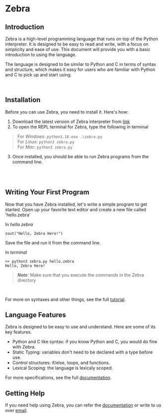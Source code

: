 # Zebra 

## Introduction 
Zebra is a high-level programming language that runs on top of the Python interpreter. It is designed to be easy to read and write, with a focus on simplicity and ease of use. This document will provide you with a basic introduction to using the language. 

The language is designed to be similar to Python and C in terms of syntax and structure, which makes it easy for users who are familiar with Python and C to pick up and start using.

<br>

## Installation 
Before you can use Zebra, you need to install it. Here's how:

1. Download the latest version of Zebra interpreter from [link](https://github.com/myCSEprojects/Zebra)
2. To open the REPL terminal for Zebra, type the following in terminal
> For *Windows*: ```python3.10.exe .\zebra.py``` <br>
> For *Linux*: ```python3 zebra.py``` <br>
> For *Mac*: ``` python3 zebra.py ``` <br> 
3. Once installed, you should be able to run Zebra programs from the command line.

<br>
<br>

## Writing Your First Program 
Now that you have Zebra installed, let's write a simple program to get started. Open up your favorite text editor and create a new file called 'hello.zebra'

In *hello.zebra*
``` 
zout("Hello, Zebra Here!")
``` 
Save the file and run it from the command line. 

In *terminal*
```
>> python3 zebra.py hello.zebra
Hello, Zebra Here!
```
> **_Note_**: Make sure that you execute the commands in the Zebra directory 

<br>

For more on syntaxes and other things, see the full [tutorial](zebra.md).

## Language Features 
Zebra is designed to be easy to use and understand. Here are some of its key features.

- Python and C like syntax: if you know Python and C, you would do fine with Zebra.
- Static Typing: variables don't need to be declared with a type before use.
- Control structures: if/else, loops, and functions.
- Lexical Scoping: the language is lexicaly scoped.

For more specifications, see the full [documentation](language_specifics.md).

## Getting Help
If you need help using Zebra, you can refer the [documentation](language_specifics.md) or write to us over [email](mailto:myprojects.cse.iitgn@gmail.com?subject=Regarding%20Your%20Zebra%Github%20Repo).

